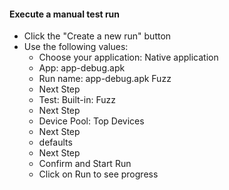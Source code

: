 #### Execute a manual test run

- Click the "Create a new run" button
- Use the following values:
  - Choose your application: Native application
  - App: app-debug.apk 
  - Run name: app-debug.apk Fuzz
  - Next Step
  - Test: Built-in: Fuzz
  - Next Step
  - Device Pool: Top Devices
  - Next Step
  - defaults
  - Next Step
  - Confirm and Start Run
  - Click on Run to see progress